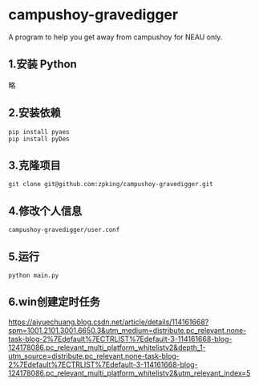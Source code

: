 # campushoy-gravedigger
A program to help you get away from campushoy for NEAU only.
## 1.安装 Python
略
## 2.安装依赖
```shell
pip install pyaes
pip install pyDes
```
## 3.克隆项目
```shell
git clone git@github.com:zpking/campushoy-gravedigger.git
```
## 4.修改个人信息
```
campushoy-gravedigger/user.conf
```
## 5.运行
```shell
python main.py
```

## 6.win创建定时任务
https://aiyuechuang.blog.csdn.net/article/details/114161668?spm=1001.2101.3001.6650.3&utm_medium=distribute.pc_relevant.none-task-blog-2%7Edefault%7ECTRLIST%7Edefault-3-114161668-blog-124178086.pc_relevant_multi_platform_whitelistv2&depth_1-utm_source=distribute.pc_relevant.none-task-blog-2%7Edefault%7ECTRLIST%7Edefault-3-114161668-blog-124178086.pc_relevant_multi_platform_whitelistv2&utm_relevant_index=5
